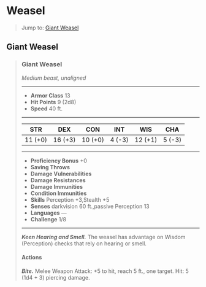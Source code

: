 # Weasel


> Jump to: [Giant Weasel](#giant-weasel)

## Giant Weasel

>### Giant Weasel
>*Medium beast, unaligned*
>___
>- **Armor Class** 13
>- **Hit Points** 9 (2d8)
>- **Speed** 40 ft.
>___
>|**STR**|**DEX**|**CON**|**INT**|**WIS**|**CHA**|
>|:---:|:---:|:---:|:---:|:---:|:---:|
>|11 (+0)|16 (+3)|10 (+0)|4 (-3)|12 (+1)|5 (-3)|
>
>___
>- **Proficiency Bonus** +0
>- **Saving Throws** 
>- **Damage Vulnerabilities** 
>- **Damage Resistances** 
>- **Damage Immunities** 
>- **Condition Immunities** 
>- **Skills** Perception +3,Stealth +5
>- **Senses** darkvision 60 ft.,passive Perception 13
>- **Languages** —
>- **Challenge** 1/8
>___
>***Keen Hearing and Smell.*** The weasel has advantage on Wisdom (Perception) checks that rely on hearing or smell.
>
>#### Actions
>***Bite.*** Melee Weapon Attack: +5 to hit, reach 5 ft., one target. Hit: 5 (1d4 + 3) piercing damage.
>

